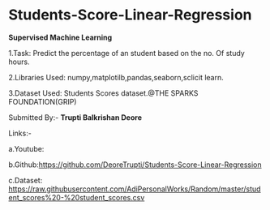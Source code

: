 # Students-Score-Linear-Regression
**Supervised Machine Learning**

1.Task: Predict the percentage of an student based on the no. Of study hours.

2.Libraries Used: numpy,matplotilb,pandas,seaborn,sclicit learn.

3.Dataset Used: Students Scores dataset.@THE SPARKS FOUNDATION(GRIP)

Submitted By:- **Trupti Balkrishan Deore**

Links:-

a.Youtube:

b.Github:https://github.com/DeoreTrupti/Students-Score-Linear-Regression

c.Dataset: https://raw.githubusercontent.com/AdiPersonalWorks/Random/master/student_scores%20-%20student_scores.csv
